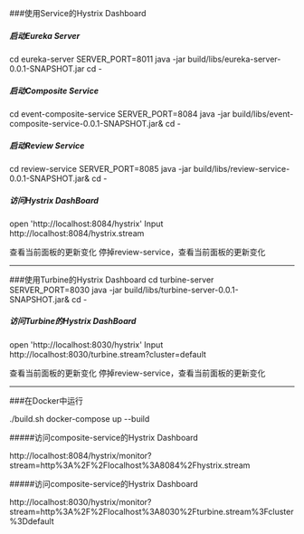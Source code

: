 ###使用Service的Hystrix Dashboard

##### 启动Eureka Server

cd eureka-server
SERVER_PORT=8011 java -jar build/libs/eureka-server-0.0.1-SNAPSHOT.jar
cd -

##### 启动Composite Service

cd event-composite-service
SERVER_PORT=8084 java -jar build/libs/event-composite-service-0.0.1-SNAPSHOT.jar& 
cd -

##### 启动Review Service

cd review-service
SERVER_PORT=8085 java -jar build/libs/review-service-0.0.1-SNAPSHOT.jar&
cd -

##### 访问Hystrix DashBoard

open 'http://localhost:8084/hystrix'
Input http://localhost:8084/hystrix.stream

查看当前面板的更新变化
停掉review-service，查看当前面板的更新变化

---

###使用Turbine的Hystrix Dashboard
cd turbine-server
SERVER_PORT=8030 java -jar build/libs/turbine-server-0.0.1-SNAPSHOT.jar&
cd -

##### 访问Turbine的Hystrix DashBoard

open 'http://localhost:8030/hystrix'
Input http://localhost:8030/turbine.stream?cluster=default

查看当前面板的更新变化
停掉review-service，查看当前面板的更新变化

---
###在Docker中运行

./build.sh
docker-compose up --build

#####访问composite-service的Hystrix Dashboard

http://localhost:8084/hystrix/monitor?stream=http%3A%2F%2Flocalhost%3A8084%2Fhystrix.stream

#####访问composite-service的Hystrix Dashboard

http://localhost:8030/hystrix/monitor?stream=http%3A%2F%2Flocalhost%3A8030%2Fturbine.stream%3Fcluster%3Ddefault






